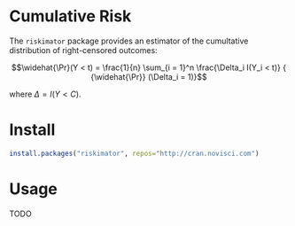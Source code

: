 # Cumulative Risk

The `riskimator` package provides an estimator of the cumultative distribution of right-censored outcomes:

```math
\widehat{\Pr}(Y < t) = \frac{1}{n} \sum_{i = 1}^n \frac{\Delta_i I(Y_i < t)} { {\widehat{\Pr}} (\Delta_i = 1)}
```

where $`\Delta = I(Y < C)`$.

# Install

```r
install.packages("riskimator", repos="http://cran.novisci.com")
```

# Usage

TODO

